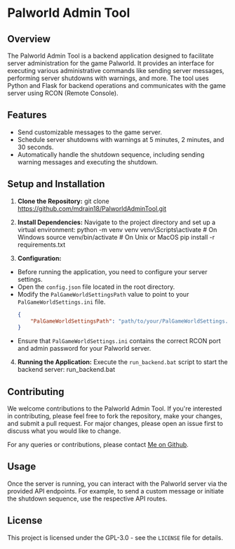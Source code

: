 # Palworld Admin Tool

## Overview

The Palworld Admin Tool is a backend application designed to facilitate server administration for the game Palworld. It provides an interface for executing various administrative commands like sending server messages, performing server shutdowns with warnings, and more. The tool uses Python and Flask for backend operations and communicates with the game server using RCON (Remote Console).

## Features

- Send customizable messages to the game server.
- Schedule server shutdowns with warnings at 5 minutes, 2 minutes, and 30 seconds.
- Automatically handle the shutdown sequence, including sending warning messages and executing the shutdown.

## Setup and Installation

1. **Clone the Repository:**
	git clone https://github.com/mdrain18/PalworldAdminTool.git

2. **Install Dependencies:**
Navigate to the project directory and set up a virtual environment:
	python -m venv venv
	venv\Scripts\activate # On Windows
	source venv/bin/activate # On Unix or MacOS
	pip install -r requirements.txt

3. **Configuration:**
- Before running the application, you need to configure your server settings.
- Open the `config.json` file located in the root directory.
- Modify the `PalGameWorldSettingsPath` value to point to your `PalGameWorldSettings.ini` file.
  ```json
  {
      "PalGameWorldSettingsPath": "path/to/your/PalGameWorldSettings.ini"
  }
  ```
- Ensure that `PalGameWorldSettings.ini` contains the correct RCON port and admin password for your Palworld server.

4. **Running the Application:**
Execute the `run_backend.bat` script to start the backend server:
	run_backend.bat

## Contributing

We welcome contributions to the Palworld Admin Tool. If you're interested in contributing, please feel free to fork the repository, make your changes, and submit a pull request. For major changes, please open an issue first to discuss what you would like to change.

For any queries or contributions, please contact [Me on Github](https://github.com/mdrain18).

## Usage

Once the server is running, you can interact with the Palworld server via the provided API endpoints. For example, to send a custom message or initiate the shutdown sequence, use the respective API routes.

## License

This project is licensed under the GPL-3.0 - see the `LICENSE` file for details.
